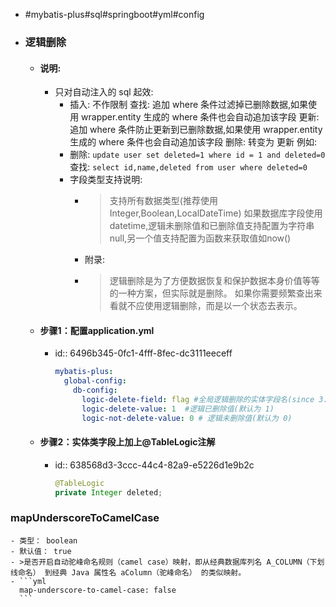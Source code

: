 - #mybatis-plus#sql#springboot#yml#config
- ### 逻辑删除
	- #### 说明:
		- 只对自动注入的 sql 起效:
			- 插入: 不作限制
			  查找: 追加 where 条件过滤掉已删除数据,如果使用 wrapper.entity 生成的 where 条件也会自动追加该字段
			  更新: 追加 where 条件防止更新到已删除数据,如果使用 wrapper.entity 生成的 where 条件也会自动追加该字段
			  删除: 转变为 更新
			  例如:
			- 删除: `update user set deleted=1 where id = 1 and deleted=0`
			  查找: `select id,name,deleted from user where deleted=0`
			- 字段类型支持说明:
				- >支持所有数据类型(推荐使用 Integer,Boolean,LocalDateTime)
				  如果数据库字段使用datetime,逻辑未删除值和已删除值支持配置为字符串null,另一个值支持配置为函数来获取值如now()
				- 附录:
				- >逻辑删除是为了方便数据恢复和保护数据本身价值等等的一种方案，但实际就是删除。
				  如果你需要频繁查出来看就不应使用逻辑删除，而是以一个状态去表示。
	- #### 步骤1：配置application.yml
		- id:: 6496b345-0fc1-4fff-8fec-dc3111eeceff
		  ```yml
		  mybatis-plus:
		    global-config:
		      db-config:
		        logic-delete-field: flag #全局逻辑删除的实体字段名(since 3.3.0,配置后可以忽略不配置步骤2)
		        logic-delete-value: 1  #逻辑已删除值(默认为 1)
		        logic-not-delete-value: 0 # 逻辑未删除值(默认为 0)
		  ```
	- #### 步骤2：实体类字段上加上@TableLogic注解
		- id:: 638568d3-3ccc-44c4-82a9-e5226d1e9b2c
		  ```java
		  @TableLogic
		  private Integer deleted;
		  ```
### mapUnderscoreToCamelCase
	- 类型： boolean
	- 默认值： true
	- >是否开启自动驼峰命名规则（camel case）映射，即从经典数据库列名 A_COLUMN（下划线命名） 到经典 Java 属性名 aColumn（驼峰命名） 的类似映射。
	- ```yml
	  map-underscore-to-camel-case: false
	  ```